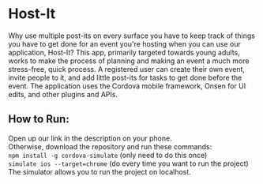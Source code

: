 # Host-It

Why use multiple post-its on every surface you have to keep track of things you have to get done for an event you're hosting when you can use our application, Host-It? This app, primarily targeted towards young adults, works to make the process of planning and making an event a much more stress-free, quick process. A registered user can create their own event, invite people to it, and add little post-its for tasks to get done before the event. The application uses the Cordova mobile framework, Onsen for UI edits, and other plugins and APIs.

## How to Run:
Open up our link in the description on your phone.
<br>
Otherwise, download the repository and run these commands: <br>
`npm install -g cordova-simulate` (only need to do this once)<br> 
`simulate ios --target=chrome` (do every time you want to run the project) <br>
The simulator allows you to run the project on localhost. 
